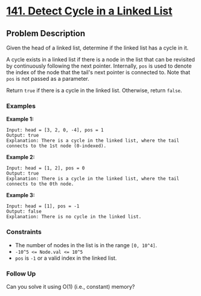 # [141. Detect Cycle in a Linked List](https://leetcode.com/problems/linked-list-cycle/description/)

## Problem Description

Given the head of a linked list, determine if the linked list has a cycle in it.

A cycle exists in a linked list if there is a node in the list that can be revisited by continuously following the next pointer. Internally, `pos` is used to denote the index of the node that the tail's next pointer is connected to. Note that `pos` is not passed as a parameter.

Return `true` if there is a cycle in the linked list. Otherwise, return `false`.

### Examples

**Example 1:**
```
Input: head = [3, 2, 0, -4], pos = 1
Output: true
Explanation: There is a cycle in the linked list, where the tail connects to the 1st node (0-indexed).
```

**Example 2:**
```
Input: head = [1, 2], pos = 0
Output: true
Explanation: There is a cycle in the linked list, where the tail connects to the 0th node.
```

**Example 3:**
```
Input: head = [1], pos = -1
Output: false
Explanation: There is no cycle in the linked list.
```

### Constraints

- The number of nodes in the list is in the range `[0, 10^4]`.
- `-10^5 <= Node.val <= 10^5`
- `pos` is `-1` or a valid index in the linked list.

### Follow Up

Can you solve it using O(1) (i.e., constant) memory?
